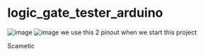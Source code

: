 # logic_gate_tester_arduino

![image](https://github.com/user-attachments/assets/a633c458-c379-4d3f-9455-9e5e5342fdd6)
![image](https://github.com/user-attachments/assets/544982c5-ec79-4e4a-8f45-1f8d59c1c913)
we use this 2 pinout when we start this project


Scametic 
